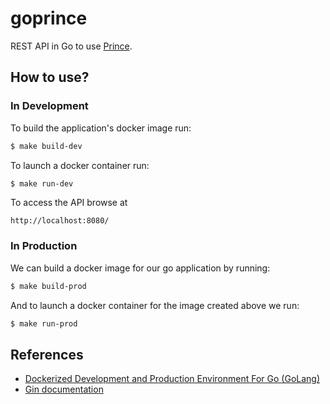 # goprince

REST API in Go to use [Prince][prince].

## How to use?

### In Development
 
To build the application's docker image run:
```bash
$ make build-dev
```

To launch a docker container run:
```bash
$ make run-dev
```

To access the API browse at
```text
http://localhost:8080/
```

### In Production

We can build a docker image for our go application by running:
```bash
$ make build-prod
```

And to launch a docker container for the image created above we run:
```bash
$ make run-prod
```

## References

* [Dockerized Development and Production Environment For Go (GoLang)][tarkan-article]
* [Gin documentation][gin-doc]

[prince]:           http://www.princexml.com
[tarkan-article]:   https://www.surenderthakran.com/articles/tech/dockerized-development-and-production-environment-golang
[gin-doc]:          https://github.com/gin-gonic/gin/blob/master/README.md
